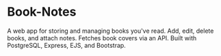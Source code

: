 # Book-Notes
A web app for storing and managing books you've read. Add, edit, delete books, and attach notes. Fetches book covers via an API. Built with PostgreSQL, Express, EJS, and Bootstrap.
